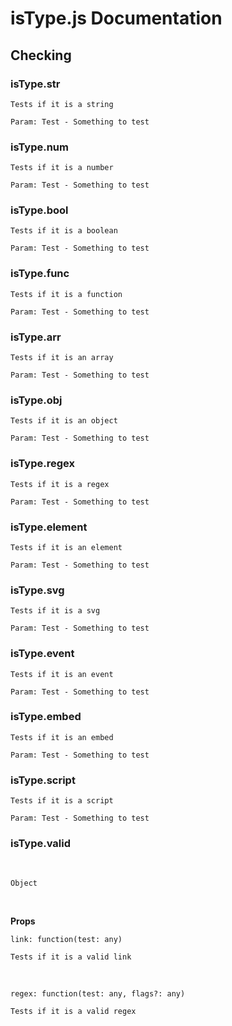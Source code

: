 # isType.js Documentation

## Checking

### isType.str

    Tests if it is a string

    Param: Test - Something to test

### isType.num

    Tests if it is a number

    Param: Test - Something to test

### isType.bool

    Tests if it is a boolean

    Param: Test - Something to test

### isType.func

    Tests if it is a function

    Param: Test - Something to test

### isType.arr

    Tests if it is an array

    Param: Test - Something to test

### isType.obj

    Tests if it is an object

    Param: Test - Something to test

### isType.regex

    Tests if it is a regex

    Param: Test - Something to test

### isType.element

    Tests if it is an element

    Param: Test - Something to test

### isType.svg

    Tests if it is a svg

    Param: Test - Something to test

### isType.event

    Tests if it is an event

    Param: Test - Something to test

### isType.embed

    Tests if it is an embed

    Param: Test - Something to test

### isType.script

    Tests if it is a script

    Param: Test - Something to test

### isType.valid

<br>

`Object`

<br>

**Props**

    link: function(test: any)

    Tests if it is a valid link

<br>

    regex: function(test: any, flags?: any)

    Tests if it is a valid regex
